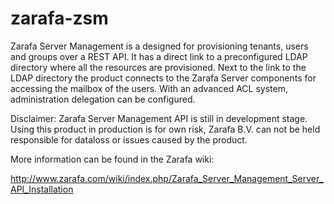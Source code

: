 zarafa-zsm
==========
Zarafa Server Management is a designed for provisioning tenants, users and groups over a REST API. It has a direct link to a preconfigured LDAP directory where all the resources are provisioned. Next to the link to the LDAP directory the product connects to the Zarafa Server components for accessing the mailbox of the users. With an advanced ACL system, administration delegation can be configured.

Disclaimer: Zarafa Server Management API is still in development stage. Using this product in production is for own risk, Zarafa B.V. can not be held responsible for dataloss or issues caused by the product.

More information can be found in the Zarafa wiki:

http://www.zarafa.com/wiki/index.php/Zarafa_Server_Management_Server_API_Installation

